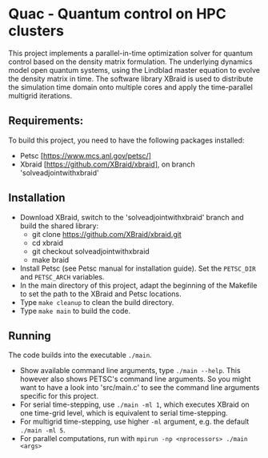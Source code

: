 # Quac - Quantum control on HPC clusters
This project implements a parallel-in-time optimization solver for quantum control based on the density matrix formulation. The underlying dynamics model open quantum systems, using the Lindblad master equation to evolve the density matrix in time. The software library XBraid is used to distribute the simulation time domain onto multiple cores and apply the time-parallel multigrid iterations.

## Requirements:
To build this project, you need to have the following packages installed:
* Petsc [https://www.mcs.anl.gov/petsc/]
* Xbraid [https://github.com/XBraid/xbraid], on branch 'solveadjointwithxbraid'

## Installation
* Download XBraid, switch to the 'solveadjointwithxbraid' branch and build the shared library:
    - git clone https://github.com/XBraid/xbraid.git
    - cd xbraid
    - git checkout solveadjointwithxbraid
    - make braid
* Install Petsc (see Petsc manual for installation guide). Set the `PETSC_DIR` and `PETSC_ARCH` variables.
* In the main directory of this project, adapt the beginning of the Makefile to set the path to the XBraid and Petsc locations. 
* Type `make cleanup` to clean the build directory.
* Type `make main` to build the code. 

## Running
The code builds into the executable `./main`.
* Show available command line arguments, type `./main --help`. This however also shows PETSC's command line arguments. So you might want to have a look into 'src/main.c' to see the command line arguments specific for this project.
* For serial time-stepping, use `./main -ml 1`, which executes XBraid on one time-grid level, which is equivalent to serial time-stepping. 
* For multigrid time-stepping, use higher `-ml` argument, e.g. the default `./main -ml 5`. 
* For parallel computations, run with `mpirun -np <nprocessors> ./main <args>`


